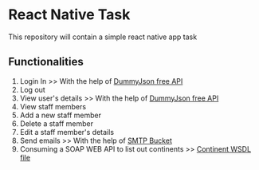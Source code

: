 # React Native Task
This repository will contain a simple react native app task

## Functionalities
1. Login In >> With the help of [DummyJson free API](https://dummyjson.com/docs/auth)
2. Log out
3. View user's details >> With the help of [DummyJson free API](https://dummyjson.com/docs/auth)
4. View staff members
5. Add a new staff member
6. Delete a staff member
7. Edit a staff member's details
8. Send emails >> With the help of [SMTP Bucket](https://www.smtpbucket.com/)
9. Consuming a SOAP WEB API to list out continents >> [Continent WSDL file](http://webservices.oorsprong.org/websamples.countryinfo/CountryInfoService.wso?WSDL)